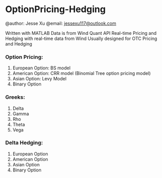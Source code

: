 # OptionPricing-Hedging
@author: Jesse Xu
@email: jessexu117@outlook.com

Written with MATLAB
Data is from Wind Quant API
Real-time Pricing and Hedging with real-time data from Wind
Usually designed for OTC Pricing and Hedging

### Option Pricing: 
1. European Option: BS model
2. American Option: CRR model (Binomial Tree option pricing model)
3. Asian Option: Levy Model
4. Binary Option

### Greeks:
1. Delta
2. Gamma
3. Rho
4. Theta
5. Vega

### Delta Hedging:
1. European Option
2. American Option
3. Asian Option
4. Binary Option
